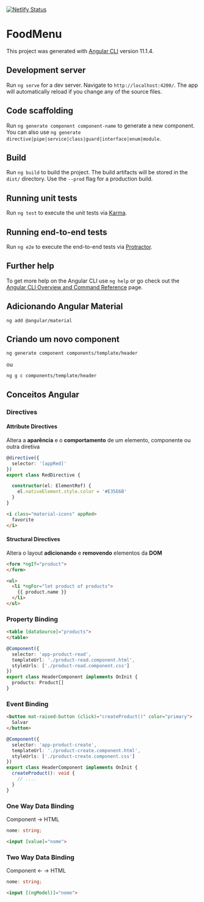[![Netlify Status](https://api.netlify.com/api/v1/badges/025bcd66-207c-4432-b6f2-8c16e9c11652/deploy-status)](https://app.netlify.com/sites/food-menu-angular/deploys)

# FoodMenu

This project was generated with [Angular CLI](https://github.com/angular/angular-cli) version 11.1.4.

## Development server

Run `ng serve` for a dev server. Navigate to `http://localhost:4200/`. The app will automatically reload if you change any of the source files.

## Code scaffolding

Run `ng generate component component-name` to generate a new component. You can also use `ng generate directive|pipe|service|class|guard|interface|enum|module`.

## Build

Run `ng build` to build the project. The build artifacts will be stored in the `dist/` directory. Use the `--prod` flag for a production build.

## Running unit tests

Run `ng test` to execute the unit tests via [Karma](https://karma-runner.github.io).

## Running end-to-end tests

Run `ng e2e` to execute the end-to-end tests via [Protractor](http://www.protractortest.org/).

## Further help

To get more help on the Angular CLI use `ng help` or go check out the [Angular CLI Overview and Command Reference](https://angular.io/cli) page.

## Adicionando Angular Material

`ng add @angular/material`

## Criando um novo component

`ng generate component components/template/header`

ou

`ng g c components/template/header`

## Conceitos Angular

### Directives

#### Attribute Directives

Altera a **aparência** e o **comportamento** de um elemento, componente ou outra diretiva

```ts
@directive({
  selector: '[appRed]'
})
export class RedDirective {

  constructor(el: ElementRef) {
    el.nativeElement.style.color = '#E35E6B'
  }
}
```

```html
<i class="material-icons" appRed>
  favorite
</i>
```

#### Structural Directives

Altera o layout **adicionando** e **removendo** elementos da **DOM**

```html
<form *ngIf="product">
</form>
```

```html
<ul>
  <li *ngFor="let product of products">
    {{ product.name }}
  </li>
</ul>
```

### Property Binding

```html
<table [dataSource]="products">
</table>
```

```ts
@Component({
  selector: 'app-product-read',
  templateUrl: './product-read.component.html',
  styleUrls: ['./product-read.component.css']
})
export class HeaderComponent implements OnInit {
  products: Product[]
}
```

### Event Binding

```html
<button mat-raised-button (click)="createProduct()" color="primary">
  Salvar
</button>
```

```ts
@Component({
  selector: 'app-product-create',
  templateUrl: './product-create.component.html',
  styleUrls: ['./product-create.component.css']
})
export class HeaderComponent implements OnInit {
  createProduct(): void {
    // ....
  }
}
```

### One Way Data Binding

Component -> HTML

```ts
nome: string;
```

```html
<input [value]="nome">
```

### Two Way Data Binding

Component <- -> HTML

```ts
nome: string;
```

```html
<input [(ngModel)]="nome">
```
